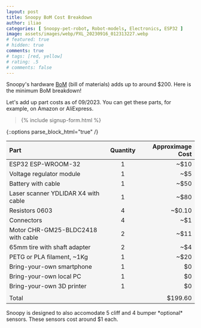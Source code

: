 ```yaml
---
layout: post
title: Snoopy BoM Cost Breakdown
author: iliao
categories: [ Snoopy-pet-robot, Robot-models, Electronics, ESP32 ]
image: assets/images/webp/PXL_20230916_012313227.webp
# featured: true
# hidden: true
comments: true
# tags: [red, yellow]
# rating: .5
# comments: false
---
```

Snoopy's hardware [BoM](https://github.com/makerspet/makerspet_snoopy/tree/main/hardware/kicad/snoopy_bom_09_2023.pdf) (bill of materials) adds up to around $200. Here is the minimum BoM breakdown!

Let's add up part costs as of 09/2023. You can get these parts, for example, on Amazon or AliExpress.

<blockquote>{% include signup-form.html %}</blockquote>

{::options parse_block_html="true" /}
<style>
    table {
    width: 100%;
    background-color: whitesmoke;
    }
</style>

| Part | Quantity | Approximage Cost |
|:--------|:-------:|--------:|
| ESP32 ESP-WROOM-32 | 1 | ~$10 |
| Voltage regulator module | 1 | ~$5 |
| Battery with cable | 1 | ~$50 |
| Laser scanner YDLIDAR X4 with cable| 1 | ~$80 |
| Resistors 0603 | 4 | ~$0.10 |
| Connectors | 4 | ~$1 |
| Motor CHR-GM25-BLDC2418 with cable | 2  | ~$11 |
| 65mm tire with shaft adapter | 2  | ~$4 |
| PETG or PLA filament, ~1Kg | 1  | ~$20 |
| Bring-your-own smartphone | 1  | $0 |
| Bring-your-own local PC | 1 | $0 |
| Bring-your-own 3D printer | 1 | $0 |
| | | |
| Total | | $199.60 |

<p></p>
Snoopy is designed to also accomodate 5 cliff and 4 bumper *optional* sensors. These sensors cost around $1 each.
